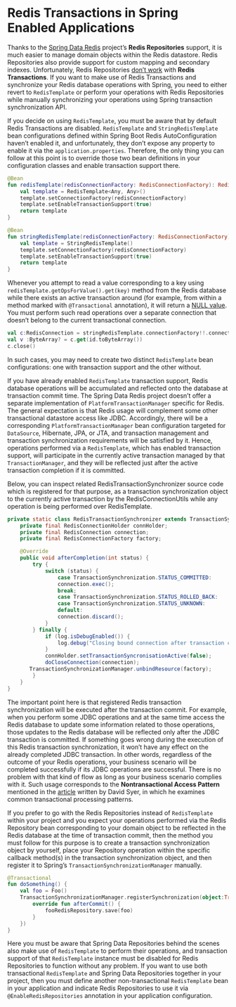 # Redis Transactions in Spring Enabled Applications

Thanks to the [Spring Data Redis](https://docs.spring.io/spring-data/redis/docs/current/reference/html/#reference) project’s **Redis Repositories** support, it is much easier to manage domain objects 
within the Redis datastore. Redis Repositories also provide support for custom mapping and secondary indexes. Unfortunately,
Redis Repositories [don’t work](https://docs.spring.io/spring-data/redis/docs/current/reference/html/#redis.repositories) with **Redis Transactions**. If you want to make use of Redis Transactions and synchronize 
your Redis database operations with Spring, you need to either revert to `RedisTemplate` or perform your operations with 
Redis Repositories while manually synchronizing your operations using Spring transaction synchronization API.

If you decide on using `RedisTemplate`, you must be aware that by default Redis Transactions are disabled. `RedisTemplate` 
and `StringRedisTemplate` bean configurations defined within Spring Boot Redis AutoConfiguration haven’t enabled it, and 
unfortunately, they don’t expose any property to enable it via the `application.properties`. Therefore, the only thing 
you can follow at this point is to override those two bean definitions in your configuration classes and enable transaction 
support there.  

```kotlin
@Bean
fun redisTemplate(redisConnectionFactory: RedisConnectionFactory): RedisTemplate<Any, Any> {
    val template = RedisTemplate<Any, Any>()
    template.setConnectionFactory(redisConnectionFactory)
    template.setEnableTransactionSupport(true)
    return template
}

@Bean
fun stringRedisTemplate(redisConnectionFactory: RedisConnectionFactory): StringRedisTemplate {
    val template = StringRedisTemplate()
    template.setConnectionFactory(redisConnectionFactory)
    template.setEnableTransactionSupport(true)
    return template
}
```

Whenever you attempt to read a value corresponding to a key using `redisTemplate.getOpsForValue().get(key)` method from 
the Redis database while there exists an active transaction around (for example, from within a method marked with 
`@Transactional` annotation), it will return a [NULL value](https://docs.spring.io/spring-data/data-redis/docs/current/api/org/springframework/data/redis/core/ValueOperations.html#get-java.lang.Object-). You must perform such read operations over a separate 
connection that doesn’t belong to the current transactional connection.  

```kotlin
val c:RedisConnection = stringRedisTemplate.connectionFactory!!.connection
val v :ByteArray? = c.get(id.toByteArray())
c.close()
```

In such cases, you may need to create two distinct `RedisTemplate` bean configurations: one with transaction support and 
the other without.

If you have already enabled `RedisTemplate` transaction support, Redis database operations will be accumulated and reflected 
onto the database at transaction commit time. The Spring Data Redis project doesn’t offer a separate implementation of 
`PlatformTransactionManager` specific for Redis. The general expectation is that Redis usage will complement some other 
transactional datastore access like JDBC. Accordingly, there will be a corresponding `PlatformTransactionManager` bean 
configuration targeted for `DataSource`, Hibernate, JPA, or JTA, and transaction management and transaction synchronization 
requirements will be satisfied by it. Hence, operations performed via a `RedisTemplate`, which has enabled transaction 
support, will participate in the currently active transaction managed by that `TransactionManager`, and they will be 
reflected just after the active transaction completion if it is committed.  

Below, you can inspect related RedisTransactionSynchronizer source code which is registered for that purpose, as a 
transaction synchronization object to the currently active transaction by the RedisConnectionUtils while any operation is 
being performed over RedisTemplate.

```java
private static class RedisTransactionSynchronizer extends TransactionSynchronizationAdapter {
    private final RedisConnectionHolder connHolder;
    private final RedisConnection connection;
    private final RedisConnectionFactory factory;

    @Override
    public void afterCompletion(int status) {
        try {
            switch (status) {
                case TransactionSynchronization.STATUS_COMMITTED:                                
                connection.exec();
                break;
                case TransactionSynchronization.STATUS_ROLLED_BACK:
                case TransactionSynchronization.STATUS_UNKNOWN:
                default:
                connection.discard();
            }
        } finally {
            if (log.isDebugEnabled()) {
                log.debug("Closing bound connection after transaction completed with " + status);
            }                    
            connHolder.setTransactionSyncronisationActive(false);
            doCloseConnection(connection);                    
       TransactionSynchronizationManager.unbindResource(factory);
        }
    }
}
```

The important point here is that registered Redis transaction synchronization will be executed after the transaction commit. 
For example, when you perform some JDBC operations and at the same time access the Redis database to update some information 
related to those operations, those updates to the Redis database will be reflected only after the JDBC transaction is 
committed. If something goes wrong during the execution of this Redis transaction synchronization, it won’t have any effect 
on the already completed JDBC transaction. In other words, regardless of the outcome of your Redis operations, your business 
scenario will be completed successfully if its JDBC operations are successful. There is no problem with that kind of flow 
as long as your business scenario complies with it. Such usage corresponds to the **Nontransactional Access Pattern** 
mentioned in the [article](https://www.infoworld.com/article/2077963/distributed-transactions-in-spring--with-and-without-xa.html?nsdr=true&page=3) written by David Syer, in which he examines common transactional processing patterns.

If you prefer to go with the Redis Repositories instead of `RedisTemplate` within your project and you expect your 
operations performed via the Redis Repository bean corresponding to your domain object to be reflected in the Redis 
database at the time of transaction commit, then the method you must follow for this purpose is to create a transaction 
synchronization object by yourself, place your Repository operation within the specific callback method(s) in the 
transaction synchronization object, and then register it to Spring’s `TransactionSynchronizationManager` manually.  

```kotlin
@Transactional
fun doSomething() {
    val foo = Foo()
    TransactionSynchronizationManager.registerSynchronization(object:TransactionSynchronizationAdapter(){
        override fun afterCommit() {
            fooRedisRepository.save(foo)
        }
    })
}
```

Here you must be aware that Spring Data Repositories behind the scenes also make use of `RedisTemplate` to perform their 
operations, and transaction support of that `RedisTemplate` instance must be disabled for Redis Repositories to function 
without any problem. If you want to use both transactional `RedisTemplate` and Spring Data Repositories together in your 
project, then you must define another non-transactional `RedisTemplate` bean in your application and indicate Redis 
Repositories to use it via `@EnableRedisRepositories` annotation in your application configuration.
